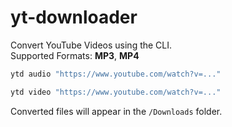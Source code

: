 # yt-downloader
Convert YouTube Videos using the CLI.
<br>
Supported Formats: **MP3**, **MP4**

```zsh
ytd audio "https://www.youtube.com/watch?v=..."
```
```zsh
ytd video "https://www.youtube.com/watch?v=..."
```

Converted files will appear in the `/Downloads` folder.